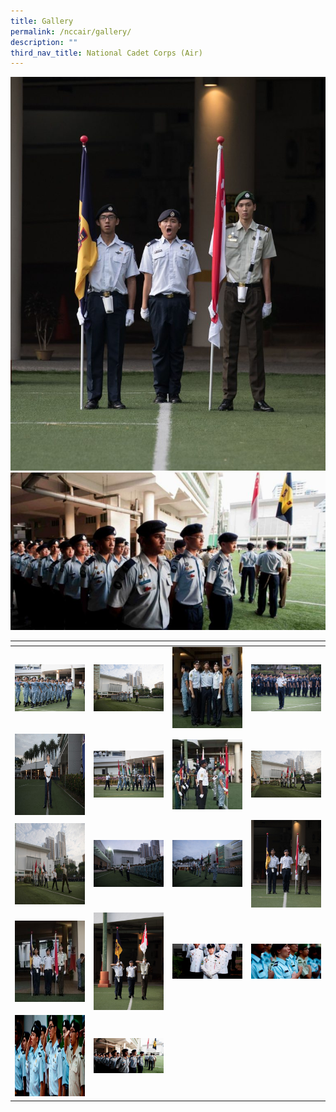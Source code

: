 ```yaml
---
title: Gallery
permalink: /nccair/gallery/
description: ""
third_nav_title: National Cadet Corps (Air)
---
```

![](/images/ncca%2012.jpeg)
![](/images/ncca%2018.jpeg)
<table>
<thead>
  <tr>
    <th style="width:200px"></th>
    <th style="width:200px"></th>
    <th style="width:200px"></th>
		<th style="width:200px"></th>
  </tr>
</thead>
<tbody>
  <tr>
    <td style ="text-align:center"><a href="/images/ncca%201.jpeg"> <img src="/images/ncca%201.jpeg" style="width:200px"></a></td>
    <td style ="text-align:center"><a href="/images/ncca%202.jpeg"> <img src="/images/ncca%202.jpeg" style="width:200px"></a></td>
    <td style ="text-align:center"><a href="/images/ncca%203.jpeg"> <img src="/images/ncca%203.jpeg" style="width:200px; height: 130px"></a></td>
    <td style ="text-align:center"><a href="/images/ncca%204.jpeg"> <img src="/images/ncca%204.jpeg" style="width:200px"></a></td>
  </tr>
   <tr>
    <td style ="text-align:center"><a href="/images/ncca%205.jpeg"> <img src="/images/ncca%205.jpeg" style="width:200px; height: 130px"></a></td>
    <td style ="text-align:center"><a href="/images/ncca%206.jpeg"> <img src="/images/ncca%206.jpeg" style="width:200px"></a></td>
    <td style ="text-align:center"><a href="/images/ncca%207.jpeg"> <img src="/images/ncca%207.jpeg" style="width:200px"></a></td>
		 <td style ="text-align:center"><a href="/images/ncca%208.jpeg"> <img src="/images/ncca%208.jpeg" style="width:200px"></a>
  </tr>
	<tr>
    <td style ="text-align:center"><a href="/images/ncca%209.jpeg"> <img src="/images/ncca%209.jpeg" style="width:200px; height: 130px"></a></td>
    <td style ="text-align:center"><a href="/images/ncca%2010.jpg"> <img src="/images/ncca%2010.jpg" style="width:200px"></a></td>
    <td style ="text-align:center"><a href="/images/ncca%2011.jpeg"> <img src="/images/ncca%2011.jpeg" style="width:200px"></a></td>
		 <td style ="text-align:center"><a href="/images/ncca%2012.jpeg"> <img src="/images/ncca%2012.jpeg" style="width:200px"></a>
  </tr>
	<tr>
    <td style ="text-align:center"><a href="/images/ncca%2013.jpeg"> <img src="/images/ncca%2013.jpeg" style="width:200px; height: 130px"></a></td>
    <td style ="text-align:center"><a href="/images/ncca%2014.jpeg"> <img src="/images/ncca%2014.jpeg" style="width:200px"></a></td>
    <td style ="text-align:center"><a href="/images/ncca%2015.jpeg"> <img src="/images/ncca%2015.jpeg" style="width:200px"></a></td>
		 <td style ="text-align:center"><a href="/images/ncca%2016.jpeg"> <img src="/images/ncca%2016.jpeg" style="width:200px"></a>
  </tr>
	<tr>
    <td style ="text-align:center"><a href="/images/ncca%2017.jpeg"> <img src="/images/ncca%2017.jpeg" style="width:200px; height: 130px"></a></td>
    <td style ="text-align:center"><a href="/images/ncca%2018.jpeg"> <img src="/images/ncca%2018.jpeg" style="width:200px"></a></td>
  </tr>
</tbody>
</table>

